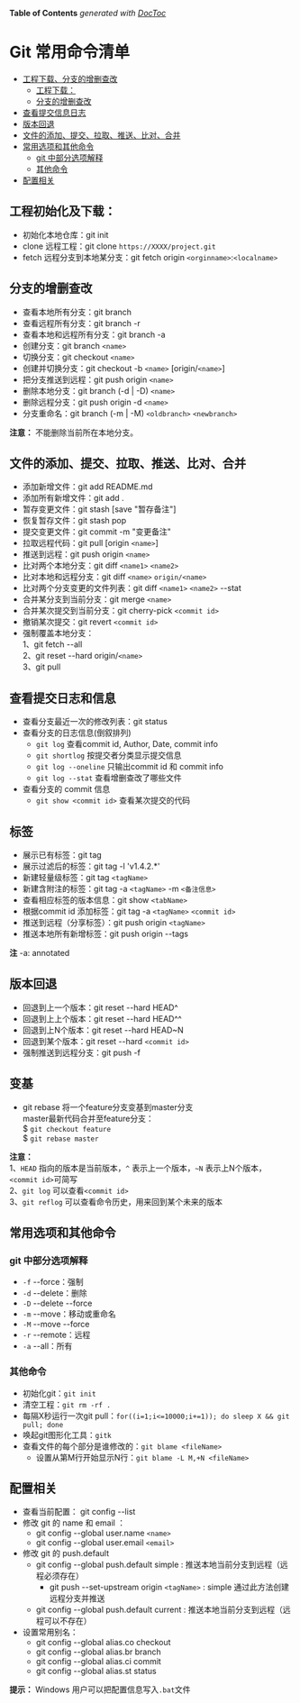 <!-- START doctoc generated TOC please keep comment here to allow auto update -->
<!-- DON'T EDIT THIS SECTION, INSTEAD RE-RUN doctoc TO UPDATE -->
**Table of Contents**  *generated with [DocToc](https://github.com/thlorenz/doctoc)*
# Git 常用命令清单

- [工程下载、分支的增删查改](#%E5%B7%A5%E7%A8%8B%E4%B8%8B%E8%BD%BD%E5%88%86%E6%94%AF%E7%9A%84%E5%A2%9E%E5%88%A0%E6%9F%A5%E6%94%B9)
  - [工程下载：](#%E5%B7%A5%E7%A8%8B%E4%B8%8B%E8%BD%BD)
  - [分支的增删查改](#%E5%88%86%E6%94%AF%E7%9A%84%E5%A2%9E%E5%88%A0%E6%9F%A5%E6%94%B9)
- [查看提交信息日志](#%E6%9F%A5%E7%9C%8B%E6%8F%90%E4%BA%A4%E4%BF%A1%E6%81%AF%E6%97%A5%E5%BF%97)
- [版本回退](#%E7%89%88%E6%9C%AC%E5%9B%9E%E9%80%80)
- [文件的添加、提交、拉取、推送、比对、合并](#%E6%96%87%E4%BB%B6%E7%9A%84%E6%B7%BB%E5%8A%A0%E6%8F%90%E4%BA%A4%E6%8B%89%E5%8F%96%E6%8E%A8%E9%80%81%E6%AF%94%E5%AF%B9%E5%90%88%E5%B9%B6)
- [常用选项和其他命令](#%E5%B8%B8%E7%94%A8%E9%80%89%E9%A1%B9%E5%92%8C%E5%85%B6%E4%BB%96%E5%91%BD%E4%BB%A4)
  - [git 中部分选项解释](#git-%E4%B8%AD%E9%83%A8%E5%88%86%E9%80%89%E9%A1%B9%E8%A7%A3%E9%87%8A)
  - [其他命令](#%E5%85%B6%E4%BB%96%E5%91%BD%E4%BB%A4)
- [配置相关](#%E9%85%8D%E7%BD%AE%E7%9B%B8%E5%85%B3)

<!-- END doctoc generated TOC please keep comment here to allow auto update -->

## 工程初始化及下载：

- 初始化本地仓库：git init
- clone 远程工程：git clone `https://XXXX/project.git`
- fetch 远程分支到本地某分支：git fetch origin `<orginname>`:`<localname>`

## 分支的增删查改

- 查看本地所有分支：git branch
- 查看远程所有分支：git branch -r
- 查看本地和远程所有分支：git branch -a
- 创建分支：git branch `<name>`
- 切换分支：git checkout `<name>`
- 创建并切换分支：git checkout -b `<name>` [origin/`<name>`]
- 把分支推送到远程：git push origin `<name>`
- 删除本地分支：git branch (-d | -D) `<name>`
- 删除远程分支：git push origin -d `<name>`
- 分支重命名：git branch (-m | -M) `<oldbranch>` `<newbranch>`

**注意：** 不能删除当前所在本地分支。

## 文件的添加、提交、拉取、推送、比对、合并

- 添加新增文件：git add README.md
- 添加所有新增文件：git add .
- 暂存变更文件：git stash [save "暂存备注"]
- 恢复暂存文件：git stash pop
- 提交变更文件：git commit -m "变更备注"
- 拉取远程代码：git pull [origin `<name>`]
- 推送到远程：git push origin `<name>`
- 比对两个本地分支：git diff `<name1>` `<name2>`
- 比对本地和远程分支：git diff `<name>` `origin/<name>`
- 比对两个分支变更的文件列表：git diff `<name1>` `<name2>` --stat
- 合并某分支到当前分支：git merge `<name>`
- 合并某次提交到当前分支：git cherry-pick `<commit id>`
- 撤销某次提交：git revert `<commit id>`
- 强制覆盖本地分支：  
    1、git fetch --all  
    2、git reset --hard origin/`<name>`   
    3、git pull  

## 查看提交日志和信息

- 查看分支最近一次的修改列表：git status
- 查看分支的日志信息(倒叙排列)
  - `git log`  查看commit id, Author, Date, commit info
  - `git shortlog` 按提交者分类显示提交信息
  - `git log --oneline` 只输出commit id 和 commit info
  - `git log --stat` 查看增删查改了哪些文件
- 查看分支的 commit 信息
  - `git show <commit id>` 查看某次提交的代码

## 标签

- 展示已有标签：git tag
- 展示过滤后的标签：git tag -l 'v1.4.2.*'
- 新建轻量级标签：git tag `<tagName>`
- 新建含附注的标签：git tag -a `<tagName>` -m `<备注信息>`
- 查看相应标签的版本信息：git show `<tabName>`
- 根据commit id 添加标签：git tag -a `<tagName>` `<commit id>`
- 推送到远程（分享标签）：git push origin `<tagName>`
- 推送本地所有新增标签：git push origin --tags

**注** -a: annotated

## 版本回退

- 回退到上一个版本：git reset --hard HEAD^
- 回退到上上个版本：git reset --hard HEAD^^
- 回退到上N个版本：git reset --hard HEAD~N
- 回退到某个版本：git reset --hard `<commit id>`
- 强制推送到远程分支：git push -f

## 变基

- git rebase 将一个feature分支变基到master分支  
master最新代码合并至feature分支：  
$ `git checkout feature`  
$ `git rebase master`  

**注意：**  
1、`HEAD` 指向的版本是当前版本，`^` 表示上一个版本，`~N` 表示上N个版本，`<commit id>`可简写  
2、`git log` 可以查看`<commit id>`  
3、`git reflog` 可以查看命令历史，用来回到某个未来的版本  

## 常用选项和其他命令

### git 中部分选项解释
- `-f`  --force：强制
- `-d`  --delete：删除
- `-D`  --delete --force
- `-m`  --move：移动或重命名
- `-M`  --move --force
- `-r`  --remote：远程
- `-a`  --all：所有

### 其他命令

- 初始化git：`git init`
- 清空工程：`git rm -rf .`  
- 每隔X秒运行一次git pull：`for((i=1;i<=10000;i+=1)); do sleep X && git pull; done`
- 唤起git图形化工具：`gitk`
- 查看文件的每个部分是谁修改的：`git blame <fileName>`
    - 设置从第M行开始显示N行：`git blame -L M,+N <fileName>`

## 配置相关

- 查看当前配置： git config --list
- 修改 git 的 name 和 email ：
  - git config --global user.name `<name>`
  - git config --global user.email `<email>`
- 修改 git 的 push.default
    - git config --global push.default simple : 推送本地当前分支到远程（远程必须存在）
        - git push --set-upstream origin `<tagName>` : simple 通过此方法创建远程分支并推送
    - git config --global push.default current : 推送本地当前分支到远程（远程可以不存在）
- 设置常用别名：
  - git config --global alias.co checkout
  - git config --global alias.br branch
  - git config --global alias.ci commit
  - git config --global alias.st status

**提示：** Windows 用户可以把配置信息写入`.bat`文件